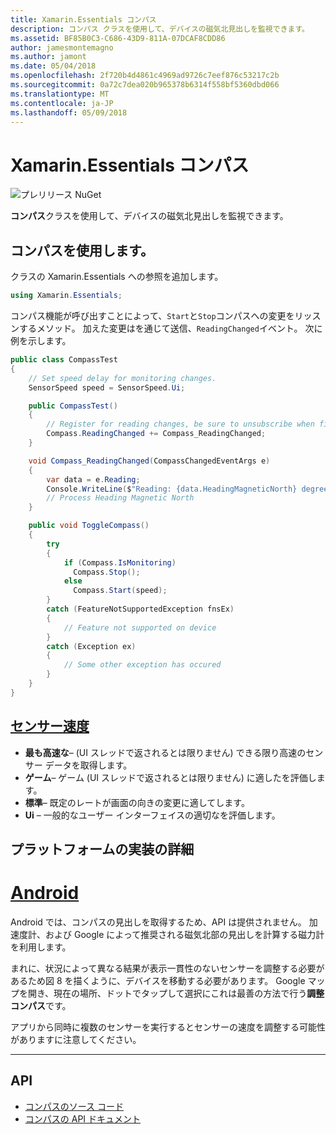 ```yaml
---
title: Xamarin.Essentials コンパス
description: コンパス クラスを使用して、デバイスの磁気北見出しを監視できます。
ms.assetid: BF85B0C3-C686-43D9-811A-07DCAF8CDD86
author: jamesmontemagno
ms.author: jamont
ms.date: 05/04/2018
ms.openlocfilehash: 2f720b4d4861c4969ad9726c7eef876c53217c2b
ms.sourcegitcommit: 0a72c7dea020b965378b6314f558bf5360dbd066
ms.translationtype: MT
ms.contentlocale: ja-JP
ms.lasthandoff: 05/09/2018
---
```

# <a name="xamarinessentials-compass"></a>Xamarin.Essentials コンパス

![プレリリース NuGet](~/media/shared/pre-release.png)

**コンパス**クラスを使用して、デバイスの磁気北見出しを監視できます。

## <a name="using-compass"></a>コンパスを使用します。

クラスの Xamarin.Essentials への参照を追加します。

```csharp
using Xamarin.Essentials;
```

コンパス機能が呼び出すことによって、`Start`と`Stop`コンパスへの変更をリッスンするメソッド。 加えた変更はを通じて送信、`ReadingChanged`イベント。 次に例を示します。

```csharp
public class CompassTest
{
    // Set speed delay for monitoring changes.
    SensorSpeed speed = SensorSpeed.Ui;

    public CompassTest()
    {
        // Register for reading changes, be sure to unsubscribe when finished
        Compass.ReadingChanged += Compass_ReadingChanged;
    }

    void Compass_ReadingChanged(CompassChangedEventArgs e)
    {
        var data = e.Reading;
        Console.WriteLine($"Reading: {data.HeadingMagneticNorth} degrees");
        // Process Heading Magnetic North
    }

    public void ToggleCompass()
    {
        try
        {
            if (Compass.IsMonitoring)
              Compass.Stop();
            else
              Compass.Start(speed);
        }
        catch (FeatureNotSupportedException fnsEx)
        {
            // Feature not supported on device
        }
        catch (Exception ex)
        {
            // Some other exception has occured
        }
    }
}
```

## <a name="sensor-speedxrefxamarinessentialssensorspeed"></a>[センサー速度](xref:Xamarin.Essentials.SensorSpeed)

- **最も高速な**– (UI スレッドで返されるとは限りません) できる限り高速のセンサー データを取得します。
- **ゲーム**– ゲーム (UI スレッドで返されるとは限りません) に適したを評価します。
- **標準**– 既定のレートが画面の向きの変更に適してします。
- **Ui** – 一般的なユーザー インターフェイスの適切なを評価します。

## <a name="platform-implementation-specifics"></a>プラットフォームの実装の詳細

# <a name="androidtabandroid"></a>[Android](#tab/android)

Android では、コンパスの見出しを取得するため、API は提供されません。 加速度計、および Google によって推奨される磁気北部の見出しを計算する磁力計を利用します。 

まれに、状況によって異なる結果が表示一貫性のないセンサーを調整する必要があるため図 8 を描くように、デバイスを移動する必要があります。 Google マップを開き、現在の場所、ドットでタップして選択にこれは最善の方法で行う**調整コンパス**です。

アプリから同時に複数のセンサーを実行するとセンサーの速度を調整する可能性がありますに注意してください。

--------------

## <a name="api"></a>API

- [コンパスのソース コード](https://github.com/xamarin/Essentials/tree/master/Essentials/Compass)
- [コンパスの API ドキュメント](xref:Xamarin.Essentials.Compass)
